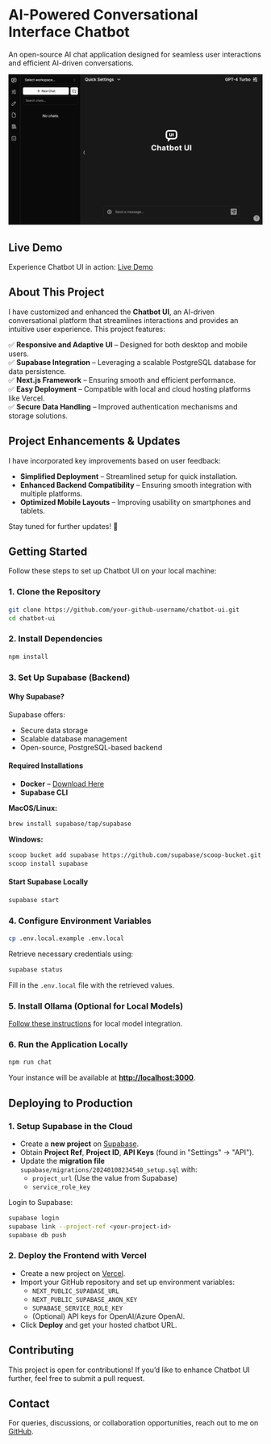 # **AI-Powered Conversational Interface Chatbot**  

An open-source AI chat application designed for seamless user interactions and efficient AI-driven conversations.  

![Chatbot UI Screenshot](./public/readme/screenshot.png)  

## **Live Demo**  
Experience Chatbot UI in action: [Live Demo](https://akshaykalapgar.com/projects/ui-chatbot)  

## **About This Project**  
I have customized and enhanced the **Chatbot UI**, an AI-driven conversational platform that streamlines interactions and provides an intuitive user experience. This project features:  

✅ **Responsive and Adaptive UI** – Designed for both desktop and mobile users.  
✅ **Supabase Integration** – Leveraging a scalable PostgreSQL database for data persistence.  
✅ **Next.js Framework** – Ensuring smooth and efficient performance.  
✅ **Easy Deployment** – Compatible with local and cloud hosting platforms like Vercel.  
✅ **Secure Data Handling** – Improved authentication mechanisms and storage solutions.  

## **Project Enhancements & Updates**  
I have incorporated key improvements based on user feedback:  
- **Simplified Deployment** – Streamlined setup for quick installation.  
- **Enhanced Backend Compatibility** – Ensuring smooth integration with multiple platforms.  
- **Optimized Mobile Layouts** – Improving usability on smartphones and tablets.  

Stay tuned for further updates! 🚀  

## **Getting Started**  

Follow these steps to set up Chatbot UI on your local machine:  

### **1. Clone the Repository**  
```bash
git clone https://github.com/your-github-username/chatbot-ui.git
cd chatbot-ui
```

### **2. Install Dependencies**  
```bash
npm install
```

### **3. Set Up Supabase (Backend)**  
#### **Why Supabase?**  
Supabase offers:  
- Secure data storage  
- Scalable database management  
- Open-source, PostgreSQL-based backend  

#### **Required Installations**  
- **Docker** – [Download Here](https://docs.docker.com/get-docker)  
- **Supabase CLI**  

**MacOS/Linux:**  
```bash
brew install supabase/tap/supabase
```
**Windows:**  
```bash
scoop bucket add supabase https://github.com/supabase/scoop-bucket.git
scoop install supabase
```

#### **Start Supabase Locally**  
```bash
supabase start
```

### **4. Configure Environment Variables**  
```bash
cp .env.local.example .env.local
```
Retrieve necessary credentials using:  
```bash
supabase status
```
Fill in the `.env.local` file with the retrieved values.  

### **5. Install Ollama (Optional for Local Models)**  
[Follow these instructions](https://github.com/jmorganca/ollama#macos) for local model integration.  

### **6. Run the Application Locally**  
```bash
npm run chat
```
Your instance will be available at **[http://localhost:3000](http://localhost:3000)**.  

## **Deploying to Production**  

### **1. Setup Supabase in the Cloud**  
- Create a **new project** on [Supabase](https://supabase.com/).  
- Obtain **Project Ref**, **Project ID**, **API Keys** (found in "Settings" → "API").  
- Update the **migration file** `supabase/migrations/20240108234540_setup.sql` with:  
  - `project_url` (Use the value from Supabase)  
  - `service_role_key`  

Login to Supabase:  
```bash
supabase login
supabase link --project-ref <your-project-id>
supabase db push
```

### **2. Deploy the Frontend with Vercel**  
- Create a new project on [Vercel](https://vercel.com/).  
- Import your GitHub repository and set up environment variables:  
  - `NEXT_PUBLIC_SUPABASE_URL`  
  - `NEXT_PUBLIC_SUPABASE_ANON_KEY`  
  - `SUPABASE_SERVICE_ROLE_KEY`  
  - (Optional) API keys for OpenAI/Azure OpenAI.  
- Click **Deploy** and get your hosted chatbot URL.  

## **Contributing**  
This project is open for contributions! If you’d like to enhance Chatbot UI further, feel free to submit a pull request.  

## **Contact**  
For queries, discussions, or collaboration opportunities, reach out to me on [GitHub](https://github.com/your-github-username).  
